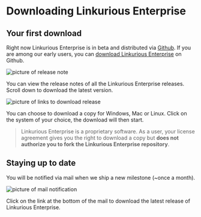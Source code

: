# Downloading Linkurious Enterprise

## Your first download
Right now Linkurious Enterprise is in beta and distributed via [Github](http://www.github.com). If you are among our early users, you can [download Linkurious Enterprise](https://github.com/Linkurious/linkurious-enterprise-release/releases) on Github.

![picture of release note](https://dl.dropboxusercontent.com/s/y740nwm2i9jo9q6/9.png?dl=0)

You can view the release notes of all the Linkurious Enterprise releases. Scroll down to download the latest version.

![picture of links to download release](https://dl.dropboxusercontent.com/s/5m40a8lo9096hgh/10.png?dl=0)

You can choose to download a copy for Windows, Mac or Linux. Click on the system of your choice, the download will then start.

> Linkurious Enterprise is a proprietary software. As a user, your license agreement gives you the right to download a copy but **does not authorize you to fork the Linkurious Enterprise repository**.

## Staying up to date

You will be notified via mail when we ship a new milestone (~once a month).

![picture of mail notification](https://dl.dropboxusercontent.com/s/y1gisyr15pnjr53/8.png?dl=0)

Click on the link at the bottom of the mail to download the latest release of Linkurious Enterprise.

